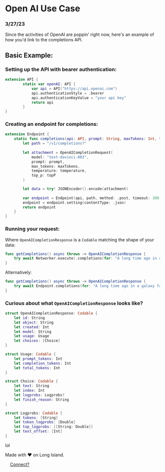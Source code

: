 # Open AI Use Case

### 3/27/23
Since the activities of OpenAI are poppin' right now, here's an example of how you'd link to the completions API.

## Basic Example:

### Setting up the API with bearer authentication:
```swift
extension API {
        static var openAI: API {
            var api = API("https://api.openai.com")
            api.authenticationStyle = .bearer
            api.authenticationKeyValue = "your api key"
            return api
        }
}
```

### Creating an endpoint for completions:

```swift
extension Endpoint {
    static func completions(api: API, prompt: String, maxTokens: Int, temperature: Double, topP: Double) -> Endpoint {
        let path = "/v1/completions?"
        
        let attachment = OpenAICompletionRequest(
            model: "text-davinci-003",
            prompt: prompt,
            max_tokens: maxTokens,
            temperature: temperature,
            top_p: topP
        )

        let data = try! JSONEncoder().encode(attachment)
        
        var endpoint = Endpoint(api, path, method: .post, timeout: 300, attachment: data)
        endpoint = endpoint.setting(contentType: .json)
        return endpoint
    }
}
```

### Running your request:
Where `OpenAICompletionResponse` is a `Codable` matching the shape of your data:
```swift
func getCompletions() async throws -> OpenAICompletionResponse {
    try await Networker.execute(.completions(for: "A long time ago in a galaxy far, far away...."))
}
```
Alternatively:
```swift
func getCompletions() async throws -> OpenAICompletionResponse { 
    try await Endpoint.completions(for: "A long time ago in a galaxy far, far away....").run()
}
```

### Curious about what `OpenAICompletionResponse` looks like?
```swift
struct OpenAICompletionResponse: Codable {
    let id: String
    let object: String
    let created: Int
    let model: String
    let usage: Usage
    let choices: [Choice]
}

struct Usage: Codable {
    let prompt_tokens: Int
    let completion_tokens: Int
    let total_tokens: Int
}

struct Choice: Codable {
    let text: String
    let index: Int
    let logprobs: Logprobs?
    let finish_reason: String
}

struct Logprobs: Codable {
    let tokens: [String]
    let token_logprobs: [Double]
    let top_logprobs: [[String: Double]]
    let text_offset: [Int]
}
```
lol

Made with ❤️ on Long Island.

<img src="https://img.icons8.com/tiny-color/512/twitter.png"  width="12" height="12"> [Connect?](https://twitter.com/definitelyrafi)

